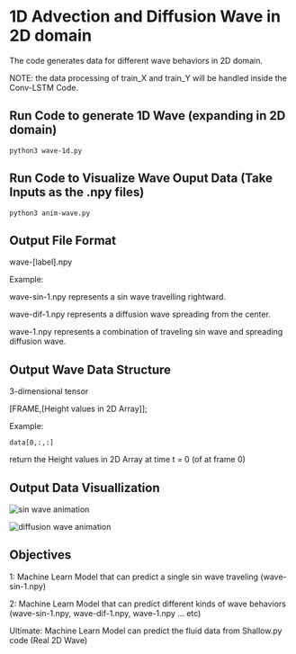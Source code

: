 # 1D Advection and Diffusion Wave in 2D domain 
The code generates data for different wave behaviors in 2D domain.

NOTE: the data processing of train_X and train_Y will be handled inside the Conv-LSTM Code. 

## Run Code to generate 1D Wave (expanding in 2D domain) 
```
python3 wave-1d.py
```

## Run Code to Visualize Wave Ouput Data (Take Inputs as the .npy files)
```
python3 anim-wave.py
```

## Output File Format
wave-[label].npy

Example:

wave-sin-1.npy	represents a sin wave travelling rightward.

wave-dif-1.npy	represents a diffusion wave spreading from the center.

wave-1.npy	represents a combination of traveling sin wave and spreading diffusion wave.

## Output Wave Data Structure
3-dimensional tensor

[FRAME,[Height values in 2D Array]];

Example:
```
data[0,:,:]
```
return the Height values in 2D Array at time t = 0 (of at frame 0)

## Output Data Visuallization
![sin wave animation](animations/sin-1.gif)

![diffusion wave animation](animations/dif-1.gif)

## Objectives
1: Machine Learn Model that can predict a single sin wave traveling (wave-sin-1.npy)

2: Machine Learn Model that can predict different kinds of wave behaviors (wave-sin-1.npy, wave-dif-1.npy, wave-1.npy ... etc)

Ultimate: Machine Learn Model can predict the fluid data from Shallow.py code (Real 2D Wave)
